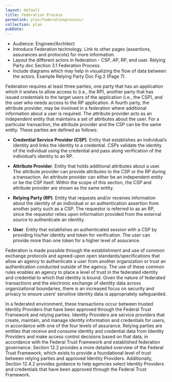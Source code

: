 ```yaml
---
layout: default
title: Federation Process
permalink: plan/federationprocess/
collection: plan
pubDate: 
---
```

- Audience: Engineer/Architect
- Introduce Federation technology. Link to other pages (assertions, assurances and protocols) for more information.
- Layout the different actors in federation - CSP, AP, RP, end user. Relying Party doc Section 3.1 Federation Process.
- Include diagrams which may help in visualizing the flow of data between the actors. Example Relying Party Doc Fig 2 (Page 7).

Federation requires at least three parties, one party that has an application which it wishes to allow access to (i.e., the RP), another party that has issued credentials to the target users of the application (i.e., the CSP), and the user who needs access to the RP application. A fourth party, the attribute provider, may be involved in a federation where additional information about a user is required. The attribute provider acts as an independent entity that maintains a set of attributes about the user. For a particular transaction, the attribute provider and the CSP can be the same entity. These parties are defined as follows:

- **Credential Service Provider (CSP)**. Entity that establishes an individual’s identity and links the identity to a credential. CSPs validate the identity of the individual using the credential and pass along verification of the individual’s identity to an RP.

- **Attribute Provider**. Entity that holds additional attributes about a user. The attribute provider can provide attributes to the CSP or the RP during a transaction. An attribute provider can either be an independent entity or be the CSP itself. Within the scope of this section, the CSP and attribute provider are shown as the same entity.

- **Relying Party (RP)**. Entity that requests and/or receives information about the identity of an individual or an authentication assertion from another party such as a CSP. The requestor is referred to as an RP, since the requestor relies upon information provided
from the external source to authenticate an identity.

- **User**. Entity that establishes an authenticated session with a CSP by providing his/her identity and token for verification. The user can provide more than one token for a higher level of assurance.

Federation is made possible through the establishment and use of common exchange protocols
and agreed-upon open standards/specifications that allow an agency to authenticate a user from
another organization or trust an authentication conducted outside of the agency. The use of these
common rules enables an agency to place a level of trust in the federated identity and credential
to which that identity is bound. Given the nature of federated transactions and the electronic
exchange of identity data across organizational boundaries, there is an increased focus on
security and privacy to ensure users‘ sensitive identity data is appropriately safeguarded.

In a federated environment, these transactions occur between trusted Identity Providers that have
been approved through the Federal Trust Framework and relying parties. Identity Providers are
service providers that create, maintain, and manage identity information and credentials for
users, in accordance with one of the four levels of assurance. Relying parties are entities that
receive and consume identity and credential data from Identity Providers and make access
control decisions based on that data, in accordance with the Federal Trust Framework and
established federation governance. Section 12.2 provides a more detailed overview of the Federal
Trust Framework, which exists to provide a foundational level of trust between relying parties
and approved Identity Providers. Additionally, Section 12.4.2 provides guidance to help agencies
select Identity Providers and credentials that have been approved through the Federal Trust
Framework.





























